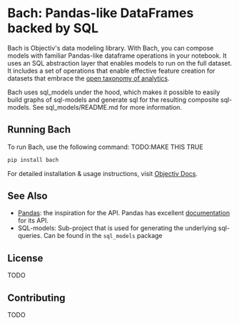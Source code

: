 # Bach: Pandas-like DataFrames backed by SQL

Bach is Objectiv's data modeling library. With Bach, you can compose models with familiar Pandas-like dataframe operations in your notebook. It uses an SQL abstraction layer that enables models to run on the full dataset. It includes a set of operations that enable effective feature creation for datasets that embrace the [open taxonomy of analytics](/schema/README.md).

Bach uses sql_models under the hood, which makes it possible to easily build graphs of sql-models and generate sql for the resulting composite sql-models. See sql_models/README.md for more information.

## Running Bach
To run Bach, use the following command: TODO:MAKE THIS TRUE
```bash
pip install bach
```

For detailed installation & usage instructions, visit [Objectiv Docs](https://www.objectiv.io/docs).


## See Also
* [Pandas](https://github.com/pandas-dev/pandas): the inspiration for the API.
   Pandas has excellent [documentation](https://pandas.pydata.org/docs/) for its API.
* SQL-models: Sub-project that is used for generating the underlying sql-queries. Can be found in the
              `sql_models` package

## License
TODO

## Contributing
TODO

